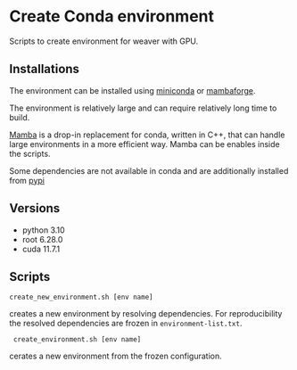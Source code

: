 # Create Conda environment

Scripts to create environment for weaver with GPU.

## Installations

The environment can be installed using [miniconda](https://docs.conda.io/en/latest/miniconda.html) or 
[mambaforge](https://github.com/conda-forge/miniforge#mambaforge). 

The environment is relatively large and can require relatively long time to build.

[Mamba](https://mamba.readthedocs.io/en/latest/) is a drop-in replacement for conda, written in C++, that 
can handle large environments in a more efficient way. Mamba can be enables inside the scripts.

Some dependencies are not available in  conda and are additionally installed from [pypi](http://pypi)

## Versions

* python 3.10
* root 6.28.0
* cuda 11.7.1

## Scripts

    create_new_environment.sh [env name]

creates a new environment by resolving dependencies.
For reproducibility the resolved dependencies are frozen
in ```environment-list.txt```.

     create_environment.sh [env name]
     
cerates a new environment from the frozen configuration.

